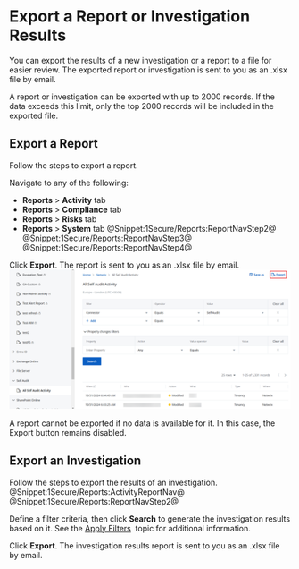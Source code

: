 # Export a Report or Investigation Results

You can export the results of a new investigation or a report to a file for easier review. The exported report or investigation is sent to you as an .xlsx file by email.

A report or investigation can be exported with up to 2000 records. If the data exceeds this limit, only the top 2000 records will be included in the exported file.

## Export a Report

Follow the steps to export a report.

Navigate to any of the following:

- **Reports** &gt; **Activity** tab
- **Reports** &gt; **Compliance** tab
- **Reports** &gt; **Risks** tab
- **Reports** &gt; **System** tab @Snippet:1Secure/Reports:ReportNavStep2@ @Snippet:1Secure/Reports:ReportNavStep3@ @Snippet:1Secure/Reports:ReportNavStep4@

Click **Export**. The report is sent to you as an .xlsx file by email.![](../../../Resources/Images/1Secure/ExportReport.png "Roports - Export option")

A report cannot be exported if no data is available for it. In this case, the Export button remains disabled.  

## Export an Investigation

Follow the steps to export the results of an investigation. @Snippet:1Secure/Reports:ActivityReportNav@ @Snippet:1Secure/Reports:ReportNavStep2@

Define a filter criteria, then click **Search** to generate the investigation results based on it. See the [Apply Filters](/Admin/SearchAndReports/ApplyFilters.md)  topic for additional information.

Click **Export**. The investigation results report is sent to you as an .xlsx file by email.